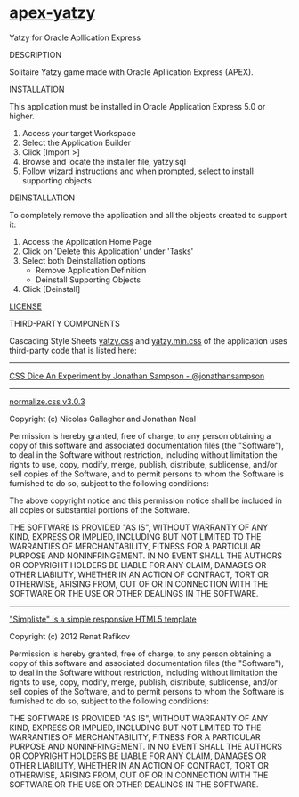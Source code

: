 # [apex-yatzy](https://github.com/jariolaine/apex-yatzy)

Yatzy for Oracle Apllication Express

DESCRIPTION

Solitaire Yatzy game made with Oracle Apllication Express (APEX).

INSTALLATION

This application must be installed in Oracle Application Express 5.0 or higher.

1. Access your target Workspace
2. Select the Application Builder
3. Click [Import >]
4. Browse and locate the installer file, yatzy.sql
5. Follow wizard instructions and when prompted, select to install supporting objects

DEINSTALLATION

To completely remove the application and all the objects created to support it:

1. Access the Application Home Page
2. Click on 'Delete this Application' under 'Tasks'
2. Select both Deinstallation options 
   - Remove Application Definition
   - Deinstall Supporting Objects
3. Click [Deinstall]


[LICENSE](https://github.com/jariolaine/apex-yatzy/blob/master/LICENSE)


THIRD-PARTY COMPONENTS

Cascading Style Sheets 
[yatzy.css](https://github.com/jariolaine/apex-yatzy/blob/master/css/yatzy.css) and
[yatzy.min.css](https://github.com/jariolaine/apex-yatzy/blob/master/css/yatzy.min.css)
of the application uses third-party code that is listed here:

---

[CSS Dice An Experiment by Jonathan Sampson - @jonathansampson](http://sampsonblog.com/289/of-dice-dabblet-and-css)

---

[normalize.css v3.0.3](https://github.com/necolas/normalize.css)

Copyright (c) Nicolas Gallagher and Jonathan Neal

Permission is hereby granted, free of charge, to any person obtaining a copy of this software and associated documentation files (the "Software"), to deal in the Software without restriction, including without limitation the rights to use, copy, modify, merge, publish, distribute, sublicense, and/or sell copies of the Software, and to permit persons to whom the Software is furnished to do so, subject to the following conditions:

The above copyright notice and this permission notice shall be included in all copies or substantial portions of the Software.

THE SOFTWARE IS PROVIDED "AS IS", WITHOUT WARRANTY OF ANY KIND, EXPRESS OR IMPLIED, INCLUDING BUT NOT LIMITED TO THE WARRANTIES OF MERCHANTABILITY, FITNESS FOR A PARTICULAR PURPOSE AND NONINFRINGEMENT. IN NO EVENT SHALL THE AUTHORS OR COPYRIGHT HOLDERS BE LIABLE FOR ANY CLAIM, DAMAGES OR OTHER LIABILITY, WHETHER IN AN ACTION OF CONTRACT, TORT OR OTHERWISE, ARISING FROM, OUT OF OR IN CONNECTION WITH THE SOFTWARE OR THE USE OR OTHER DEALINGS IN THE SOFTWARE.


---

["Simpliste" is a simple responsive HTML5 template](http://cssr.ru/simpliste/)

Copyright (c) 2012 Renat Rafikov

Permission is hereby granted, free of charge, to any person obtaining a copy of this software and associated documentation files (the "Software"), to deal in the Software without restriction, including without limitation the rights to use, copy, modify, merge, publish, distribute, sublicense, and/or sell copies of the Software, and to permit persons to whom the Software is furnished to do so, subject to the following conditions:

THE SOFTWARE IS PROVIDED "AS IS", WITHOUT WARRANTY OF ANY KIND, EXPRESS OR IMPLIED, INCLUDING BUT NOT LIMITED TO THE WARRANTIES OF MERCHANTABILITY, FITNESS FOR A PARTICULAR PURPOSE AND NONINFRINGEMENT. IN NO EVENT SHALL THE AUTHORS OR COPYRIGHT HOLDERS BE LIABLE FOR ANY CLAIM, DAMAGES OR OTHER LIABILITY, WHETHER IN AN ACTION OF CONTRACT, TORT OR OTHERWISE, ARISING FROM, OUT OF OR IN CONNECTION WITH THE SOFTWARE OR THE USE OR OTHER DEALINGS IN THE SOFTWARE.
